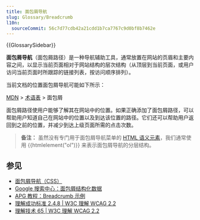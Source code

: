 ```yaml
---
title: 面包屑导航
slug: Glossary/Breadcrumb
l10n:
  sourceCommit: 56c7d77cdb42a21cdd1b7ca7767c9d0bf8b7462e
---
```


{{GlossarySidebar}}

**面包屑导航**（面包屑路径）是一种导航辅助工具，通常放置在网站的页眉和主要内容之间，以显示当前页面相对于网站结构的层次结构（从顶层到当前页面，或用户访问当前页面时所跟踪的链接列表，按访问顺序排列）。

当前文档的位置面包屑导航可能如下所示：

[MDN](/) > [术语表](/zh-CN/docs/Glossary) > 面包屑

面包屑路径使用户能够了解其在网站中的位置。如果正确添加了面包屑路径，可以帮助用户知道自己在网站中的位置以及到达该位置的路径。它们还可以帮助用户返回到之前的位置，并减少到达上级页面所需的点击次数。

> **备注：** 虽然没有专门用于面包屑导航菜单的 [HTML 语义元素](https://html.spec.whatwg.org/multipage/semantics-other.html#rel-up)，我们通常使用 {{htmlelement("ol")}} 来表示面包屑导航的分层结构。

## 参见

- [面包屑导航（CSS）](/zh-CN/docs/Web/CSS/Layout_cookbook/Breadcrumb_Navigation)
- [
  Google 搜索中心：面包屑结构化数据](https://developers.google.com/search/docs/appearance/structured-data/breadcrumb)
- [APG 教程：Breadcrumb 示例](https://www.w3.org/WAI/ARIA/apg/patterns/breadcrumb/examples/breadcrumb/)
- [理解成功标准 2.4.8 | W3C 理解 WCAG 2.2](https://www.w3.org/WAI/WCAG22/Understanding/location)
- [理解技术 65 | W3C 理解 WCAG 2.2](https://www.w3.org/WAI/WCAG22/Techniques/general/G65)

